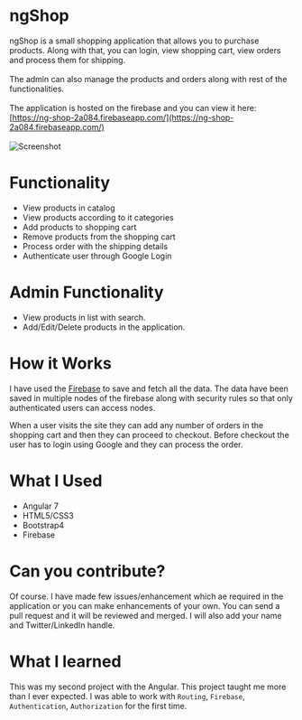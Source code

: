 # ngShop
ngShop is a small shopping application that allows you to purchase products. Along with that, you can login, view shopping cart, view orders and process them for shipping.
<br><br>
The admin can also manage the products and orders along with rest of the functionalities.
<br><br>
The application is hosted on the firebase and you can view it here: [https://ng-shop-2a084.firebaseapp.com/](https://ng-shop-2a084.firebaseapp.com/)
<br><br>
![Screenshot](https://i.imgur.com/uWxU0uM.gifv)

# Functionality
* View products in catalog
* View products according to it categories
* Add products to shopping cart
* Remove products from the shopping cart
* Process order with the shipping details
* Authenticate user through Google Login

# Admin Functionality
* View products in list with search.
* Add/Edit/Delete products in the application. 

# How it Works
I have used the [Firebase](https://firebase.google.com/) to save and fetch all the data. The data have been saved in multiple nodes of the firebase along with security rules so that only authenticated users can access nodes.

When a user visits the site they can add any number of orders in the shopping cart and then they can proceed to checkout. Before checkout the user has to login using Google and they can process the order.

# What I Used
* Angular 7
* HTML5/CSS3
* Bootstrap4
* Firebase

# Can you contribute?
Of course. I have made few issues/enhancement which ae required in the application or you can make enhancements of your own. You can send a pull request and it will be reviewed and merged. I will also add your name and Twitter/LinkedIn handle.

# What I learned
This was my second project with the Angular. This project taught me more than I ever expected. I was able to work with `Routing`, `Firebase`, `Authentication`, `Authorization` for the first time.